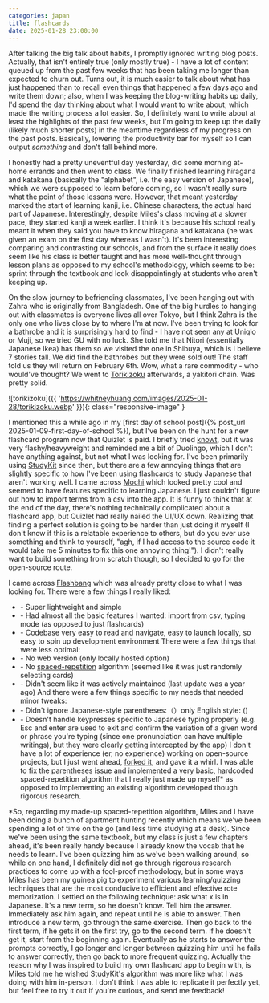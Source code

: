 ```yaml
---
categories: japan
title: flashcards
date: 2025-01-28 23:00:00
---
```


After talking the big talk about habits, I promptly ignored writing blog posts. Actually, that isn't entirely true (only mostly true) - I have a lot of content queued up from the past few weeks that has been taking me longer than expected to churn out. Turns out, it is much easier to talk about what has just happened than to recall even things that happened a few days ago and write them down; also, when I was keeping the blog-writing habits up daily, I'd spend the day thinking about what I would want to write about, which made the writing process a lot easier. So, I definitely want to write about at least the highlights of the past few weeks, but I'm going to keep up the daily (likely much shorter posts) in the meantime regardless of my progress on the past posts. Basically, lowering the productivity bar for myself so I can output _something_ and don't fall behind more.

I honestly had a pretty uneventful day yesterday, did some morning at-home errands and then went to class. We finally finished learning hiragana and katakana (basically the "alphabet", i.e. the easy version of Japanese), which we were supposed to learn before coming, so I wasn't really sure what the point of those lessons were. However, that meant yesterday marked the start of learning kanji, i.e. Chinese characters, the actual hard part of Japanese. Interestingly, despite Miles's class moving at a slower pace, they started kanji a week earlier. I think it's because his school really meant it when they said you have to know hiragana and katakana (he was given an exam on the first day whereas I wasn't). It's been interesting comparing and contrasting our schools, and from the surface it really does seem like his class is better taught and has more well-thought through lesson plans as opposed to my school's methodology, which seems to be: sprint through the textbook and look disappointingly at students who aren't keeping up.

On the slow journey to befriending classmates, I've been hanging out with Zahra who is originally from Bangladesh. One of the big hurdles to hanging out with classmates is everyone lives all over Tokyo, but I think Zahra is the only one who lives close by to where I'm at now. I've been trying to look for a bathrobe and it is surprisingly hard to find - I have not seen any at Uniqlo or Muji, so we tried GU with no luck. She told me that Nitori (essentially Japanese Ikea) has them so we visited the one in Shibuya, which is I believe 7 stories tall. We did find the bathrobes but they were sold out! The staff told us they will return on February 6th. Wow, what a rare commodity - who would've thought? We went to [Torikizoku](https://maps.app.goo.gl/ZNKda8yWwxG7FtFP9) afterwards, a yakitori chain. Was pretty solid.

![torikizoku]({{ 'https://whitneyhuang.com/images/2025-01-28/torikizoku.webp' }}){: class="responsive-image" }

I mentioned this a while ago in my [first day of school post]({% post_url 2025-01-09-first-day-of-school %}), but I've been on the hunt for a new flashcard program now that Quizlet is paid. I briefly tried [knowt](https://knowt.com/), but it was very flashy/heavyweight and reminded me a bit of Duolingo, which I don't have anything against, but not what I was looking for. I've been primarily using [StudyKit](https://studykit.app/) since then, but there are a few annoying things that are slightly specific to how I've been using flashcards to study Japanese that aren't working well. I came across [Mochi](https://mochi.cards/) which looked pretty cool and seemed to have features specific to learning Japanese. I just couldn't figure out how to import terms from a csv into the app. It is funny to think that at the end of the day, there's nothing technically complicated about a flashcard app, but Quizlet had really nailed the UI/UX down. Realizing that finding a perfect solution is going to be harder than just doing it myself (I don't know if this is a relatable experience to others, but do you ever use something and think to yourself, "agh, if I had access to the source code it would take me 5 minutes to fix this one annoying thing!"). I didn't really want to build something from scratch though, so I decided to go for the open-source route.

I came across [Flashbang](https://github.com/taylor-hartman/Flashbang) which was already pretty close to what I was looking for. There were a few things I really liked:
- \- Super lightweight and simple
- \- Had almost all the basic features I wanted: import from csv, typing mode (as opposed to just flashcards)
- \- Codebase very easy to read and navigate, easy to launch locally, so easy to spin up development environment
There were a few things that were less optimal:
- \- No web version (only locally hosted option)
- \- No [spaced-repetition](https://en.wikipedia.org/wiki/Spaced_repetition) algorithm (seemed like it was just randomly selecting cards)
- \- Didn't seem like it was actively maintained (last update was a year ago)
And there were a few things specific to my needs that needed minor tweaks:
- \- Didn't ignore Japanese-style parentheses:（）only English style: ()
- \- Doesn't handle keypresses specific to Japanese typing properly (e.g. Esc and enter are used to exit and confirm the variation of a given word or phrase you're typing (since one pronunciation can have multiple writings), but they were clearly getting intercepted by the app)
I don't have a lot of experience (er, no experience) working on open-source projects, but I just went ahead, [forked it](https://github.com/whhuang/Flashbang/tree/fork), and gave it a whirl. I was able to fix the parentheses issue and implemented a very basic, hardcoded spaced-repetition algorithm that I really just made up myself* as opposed to implementing an existing algorithm developed though rigorous research.

*So, regarding my made-up spaced-repetition algorithm, Miles and I have been doing a bunch of apartment hunting recently which means we've been spending a lot of time on the go (and less time studying at a desk). Since we've been using the same textbook, but my class is just a few chapters ahead, it's been really handy because I already know the vocab that he needs to learn. I've been quizzing him as we've been walking around, so while on one hand, I definitely did not go through rigorous research practices to come up with a fool-proof methodology, but in some ways Miles has been my guinea pig to experiment various learning/quizzing techniques that are the most conducive to efficient and effective rote memorization. I settled on the following technique: ask what x is in Japanese. It's a new term, so he doesn't know. Tell him the answer. Immediately ask him again, and repeat until he is able to answer. Then introduce a new term, go through the same exercise. Then go back to the first term, if he gets it on the first try, go to the second term. If he doesn't get it, start from the beginning again. Eventually as he starts to answer the prompts correctly, I go longer and longer between quizzing him until he fails to answer correctly, then go back to more frequent quizzing. Actually the reason why I was inspired to build my own flashcard app to begin with, is Miles told me he wished StudyKit's algorithm was more like what I was doing with him in-person. I don't think I was able to replicate it perfectly yet, but feel free to try it out if you're curious, and send me feedback!